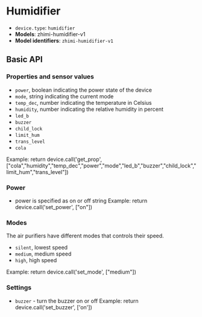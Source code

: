 # Humidifier

* `device.type`: `humidifier`
* **Models**: zhimi-humidifier-v1
* **Model identifiers**: `zhimi-humidifier-v1`

## Basic API

### Properties and sensor values

* `power`, boolean indicating the power state of the device
* `mode`, string indicating the current mode
* `temp_dec`, number indicating the temperature in Celsius
* `humidity`, number indicating the relative humidity in percent
* `led_b`
* `buzzer`
* `child_lock`
* `limit_hum`
* `trans_level`
* `cola`

Example:
return device.call('get_prop', ["cola","humidity","temp_dec","power","mode","led_b","buzzer","child_lock","limit_hum","trans_level"])

### Power

* power is specified as on or off string
Example:
return device.call('set_power', ["on"])

### Modes

The air purifiers have different modes that controls their speed.
* `silent`, lowest speed
* `medium`, medium speed
* `high`, high speed

Example:
return device.call('set_mode', ["medium"])

### Settings

* `buzzer` - turn the buzzer on or off
Example:
return device.call('set_buzzer', ['on'])

